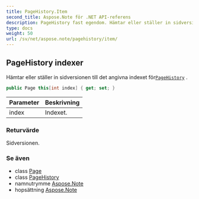 ```yaml
---
title: PageHistory.Item
second_title: Aspose.Note för .NET API-referens
description: PageHistory fast egendom. Hämtar eller ställer in sidversionen till det angivna indexet förPageHistory .
type: docs
weight: 50
url: /sv/net/aspose.note/pagehistory/item/
---
```

## PageHistory indexer

Hämtar eller ställer in sidversionen till det angivna indexet för[`PageHistory`](../) .

```csharp
public Page this[int index] { get; set; }
```

| Parameter | Beskrivning |
| --- | --- |
| index | Indexet. |

### Returvärde

Sidversionen.

### Se även

* class [Page](../../page/)
* class [PageHistory](../)
* namnutrymme [Aspose.Note](../../pagehistory/)
* hopsättning [Aspose.Note](../../../)


